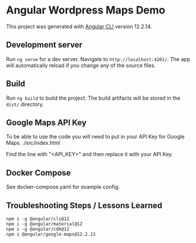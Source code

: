 # Angular Wordpress Maps Demo

This project was generated with [Angular CLI](https://github.com/angular/angular-cli) version 12.2.14.

## Development server

Run `ng serve` for a dev server. Navigate to `http://localhost:4201/`. The app will automatically reload if you change any of the source files.

## Build

Run `ng build` to build the project. The build artifacts will be stored in the `dist/` directory.

## Google Maps API Key
To be able to use the code you will need to put in your API Key for Google Maps. 
./src/index.html

Find the line with "<API_KEY>" and then replace it with your API Key.


## Docker Compose
See docker-compose.yaml for example config.

## Troubleshooting Steps / Lessons Learned
    npm i -g @angular/cli@12
    npm i -g @angular/material@12
    npm i -g @angular/cdk@12
    npm i @angular/google-maps@12.2.13
